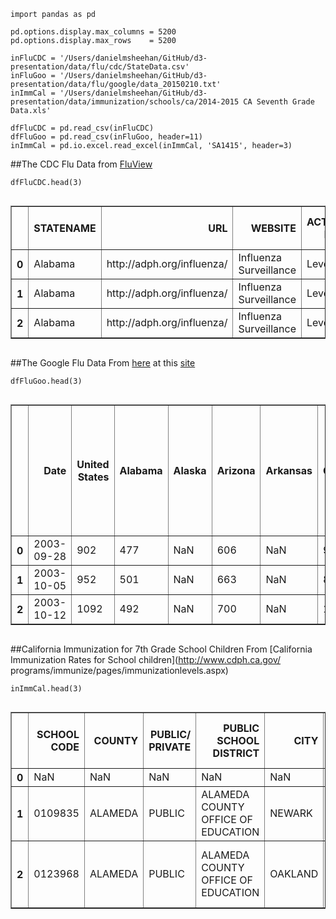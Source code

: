 

    import pandas as pd
    
    pd.options.display.max_columns = 5200
    pd.options.display.max_rows    = 5200
    
    inFluCDC = '/Users/danielmsheehan/GitHub/d3-presentation/data/flu/cdc/StateData.csv'
    inFluGoo = '/Users/danielmsheehan/GitHub/d3-presentation/data/flu/google/data_20150210.txt'
    inImmCal = '/Users/danielmsheehan/GitHub/d3-presentation/data/immunization/schools/ca/2014-2015 CA Seventh Grade Data.xls'
    
    dfFluCDC = pd.read_csv(inFluCDC)
    dfFluGoo = pd.read_csv(inFluGoo, header=11)
    inImmCal = pd.io.excel.read_excel(inImmCal, 'SA1415', header=3)

##The CDC Flu Data
from [FluView](http://gis.cdc.gov/grasp/fluview/main.html)


    dfFluCDC.head(3)




<div style="max-height:1000px;max-width:1500px;overflow:auto;">
<table border="1" class="dataframe">
  <thead>
    <tr style="text-align: right;">
      <th></th>
      <th>STATENAME</th>
      <th>URL</th>
      <th>WEBSITE</th>
      <th>ACTIVITY LEVEL</th>
      <th>ACTIVITY LEVEL LABEL</th>
      <th>WEEKEND</th>
      <th>WEEK</th>
      <th>SEASON</th>
    </tr>
  </thead>
  <tbody>
    <tr>
      <th>0</th>
      <td> Alabama</td>
      <td> http://adph.org/influenza/</td>
      <td> Influenza Surveillance</td>
      <td> Level 1</td>
      <td> Minimal</td>
      <td> Oct-04-2008</td>
      <td> 40</td>
      <td> 2008-09</td>
    </tr>
    <tr>
      <th>1</th>
      <td> Alabama</td>
      <td> http://adph.org/influenza/</td>
      <td> Influenza Surveillance</td>
      <td> Level 1</td>
      <td> Minimal</td>
      <td> Oct-11-2008</td>
      <td> 41</td>
      <td> 2008-09</td>
    </tr>
    <tr>
      <th>2</th>
      <td> Alabama</td>
      <td> http://adph.org/influenza/</td>
      <td> Influenza Surveillance</td>
      <td> Level 1</td>
      <td> Minimal</td>
      <td> Oct-18-2008</td>
      <td> 42</td>
      <td> 2008-09</td>
    </tr>
  </tbody>
</table>
</div>



##The Google Flu Data
From [here](https://www.google.org/flutrends/us/data.txt) at this
[site](https://www.google.org/flutrends/us/#US)


    dfFluGoo.head(3)




<div style="max-height:1000px;max-width:1500px;overflow:auto;">
<table border="1" class="dataframe">
  <thead>
    <tr style="text-align: right;">
      <th></th>
      <th>Date</th>
      <th>United States</th>
      <th>Alabama</th>
      <th>Alaska</th>
      <th>Arizona</th>
      <th>Arkansas</th>
      <th>California</th>
      <th>Colorado</th>
      <th>Connecticut</th>
      <th>Delaware</th>
      <th>District of Columbia</th>
      <th>Florida</th>
      <th>Georgia</th>
      <th>Hawaii</th>
      <th>Idaho</th>
      <th>Illinois</th>
      <th>Indiana</th>
      <th>Iowa</th>
      <th>Kansas</th>
      <th>Kentucky</th>
      <th>Louisiana</th>
      <th>Maine</th>
      <th>Maryland</th>
      <th>Massachusetts</th>
      <th>Michigan</th>
      <th>Minnesota</th>
      <th>Mississippi</th>
      <th>Missouri</th>
      <th>Montana</th>
      <th>Nebraska</th>
      <th>Nevada</th>
      <th>New Hampshire</th>
      <th>New Jersey</th>
      <th>New Mexico</th>
      <th>New York</th>
      <th>North Carolina</th>
      <th>North Dakota</th>
      <th>Ohio</th>
      <th>Oklahoma</th>
      <th>Oregon</th>
      <th>Pennsylvania</th>
      <th>Rhode Island</th>
      <th>South Carolina</th>
      <th>South Dakota</th>
      <th>Tennessee</th>
      <th>Texas</th>
      <th>Utah</th>
      <th>Vermont</th>
      <th>Virginia</th>
      <th>Washington</th>
      <th>West Virginia</th>
      <th>Wisconsin</th>
      <th>Wyoming</th>
      <th>HHS Region 1 (CT, ME, MA, NH, RI, VT)</th>
      <th>HHS Region 2 (NJ, NY)</th>
      <th>HHS Region 3 (DE, DC, MD, PA, VA, WV)</th>
      <th>HHS Region 4 (AL, FL, GA, KY, MS, NC, SC, TN)</th>
      <th>HHS Region 5 (IL, IN, MI, MN, OH, WI)</th>
      <th>HHS Region 6 (AR, LA, NM, OK, TX)</th>
      <th>HHS Region 7 (IA, KS, MO, NE)</th>
      <th>HHS Region 8 (CO, MT, ND, SD, UT, WY)</th>
      <th>HHS Region 9 (AZ, CA, HI, NV)</th>
      <th>HHS Region 10 (AK, ID, OR, WA)</th>
      <th>Anchorage, AK</th>
      <th>Birmingham, AL</th>
      <th>Little Rock, AR</th>
      <th>Mesa, AZ</th>
      <th>Phoenix, AZ</th>
      <th>Scottsdale, AZ</th>
      <th>Tempe, AZ</th>
      <th>Tucson, AZ</th>
      <th>Berkeley, CA</th>
      <th>Fresno, CA</th>
      <th>Irvine, CA</th>
      <th>Los Angeles, CA</th>
      <th>Oakland, CA</th>
      <th>Sacramento, CA</th>
      <th>San Diego, CA</th>
      <th>San Francisco, CA</th>
      <th>San Jose, CA</th>
      <th>Santa Clara, CA</th>
      <th>Sunnyvale, CA</th>
      <th>Colorado Springs, CO</th>
      <th>Denver, CO</th>
      <th>Washington, DC</th>
      <th>Gainesville, FL</th>
      <th>Jacksonville, FL</th>
      <th>Miami, FL</th>
      <th>Orlando, FL</th>
      <th>Tampa, FL</th>
      <th>Atlanta, GA</th>
      <th>Roswell, GA</th>
      <th>Honolulu, HI</th>
      <th>Des Moines, IA</th>
      <th>Boise, ID</th>
      <th>Chicago, IL</th>
      <th>Indianapolis, IN</th>
      <th>Wichita, KS</th>
      <th>Lexington, KY</th>
      <th>Baton Rouge, LA</th>
      <th>New Orleans, LA</th>
      <th>Boston, MA</th>
      <th>Somerville, MA</th>
      <th>Baltimore, MD</th>
      <th>Grand Rapids, MI</th>
      <th>St Paul, MN</th>
      <th>Kansas City, MO</th>
      <th>Springfield, MO</th>
      <th>St Louis, MO</th>
      <th>Jackson, MS</th>
      <th>Cary, NC</th>
      <th>Charlotte, NC</th>
      <th>Durham, NC</th>
      <th>Greensboro, NC</th>
      <th>Raleigh, NC</th>
      <th>Lincoln, NE</th>
      <th>Omaha, NE</th>
      <th>Newark, NJ</th>
      <th>Albuquerque, NM</th>
      <th>Las Vegas, NV</th>
      <th>Reno, NV</th>
      <th>Albany, NY</th>
      <th>Buffalo, NY</th>
      <th>New York, NY</th>
      <th>Rochester, NY</th>
      <th>Cleveland, OH</th>
      <th>Columbus, OH</th>
      <th>Dayton, OH</th>
      <th>Oklahoma City, OK</th>
      <th>Tulsa, OK</th>
      <th>Beaverton, OR</th>
      <th>Eugene, OR</th>
      <th>Portland, OR</th>
      <th>Philadelphia, PA</th>
      <th>Pittsburgh, PA</th>
      <th>State College, PA</th>
      <th>Providence, RI</th>
      <th>Columbia, SC</th>
      <th>Greenville, SC</th>
      <th>Knoxville, TN</th>
      <th>Memphis, TN</th>
      <th>Nashville, TN</th>
      <th>Austin, TX</th>
      <th>Dallas, TX</th>
      <th>Ft Worth, TX</th>
      <th>Houston, TX</th>
      <th>Irving, TX</th>
      <th>Lubbock, TX</th>
      <th>Plano, TX</th>
      <th>San Antonio, TX</th>
      <th>Salt Lake City, UT</th>
      <th>Arlington, VA</th>
      <th>Norfolk, VA</th>
      <th>Reston, VA</th>
      <th>Richmond, VA</th>
      <th>Bellevue, WA</th>
      <th>Seattle, WA</th>
      <th>Spokane, WA</th>
      <th>Madison, WI</th>
      <th>Milwaukee, WI</th>
    </tr>
  </thead>
  <tbody>
    <tr>
      <th>0</th>
      <td> 2003-09-28</td>
      <td>  902</td>
      <td> 477</td>
      <td>NaN</td>
      <td> 606</td>
      <td>NaN</td>
      <td>  929</td>
      <td> 233</td>
      <td> 223</td>
      <td>NaN</td>
      <td>  927</td>
      <td> 587</td>
      <td> 514</td>
      <td>NaN</td>
      <td>NaN</td>
      <td> 677</td>
      <td> 544</td>
      <td> 303</td>
      <td> 272</td>
      <td> 420</td>
      <td> 1017</td>
      <td>NaN</td>
      <td> 1268</td>
      <td> 344</td>
      <td> 685</td>
      <td> 484</td>
      <td>NaN</td>
      <td> 349</td>
      <td>NaN</td>
      <td>NaN</td>
      <td>NaN</td>
      <td>NaN</td>
      <td> 695</td>
      <td>NaN</td>
      <td> 649</td>
      <td> 565</td>
      <td>NaN</td>
      <td> 616</td>
      <td> 1040</td>
      <td> 409</td>
      <td> 1186</td>
      <td>NaN</td>
      <td> 462</td>
      <td>NaN</td>
      <td> 551</td>
      <td> 1398</td>
      <td>NaN</td>
      <td>NaN</td>
      <td> 1112</td>
      <td> 588</td>
      <td>NaN</td>
      <td> 466</td>
      <td>NaN</td>
      <td> 322</td>
      <td> 666</td>
      <td> 1366</td>
      <td> 631</td>
      <td> 690</td>
      <td> 1385</td>
      <td> 385</td>
      <td> 266</td>
      <td>  878</td>
      <td> 624</td>
      <td>NaN</td>
      <td> 407</td>
      <td>NaN</td>
      <td>NaN</td>
      <td> 757</td>
      <td>NaN</td>
      <td> 585</td>
      <td> 598</td>
      <td>NaN</td>
      <td>NaN</td>
      <td>NaN</td>
      <td>  901</td>
      <td> 848</td>
      <td> 448</td>
      <td> 562</td>
      <td> 1003</td>
      <td> 731</td>
      <td> 990</td>
      <td> 602</td>
      <td>NaN</td>
      <td> 235</td>
      <td> 1153</td>
      <td> NaN</td>
      <td>NaN</td>
      <td> 373</td>
      <td> 609</td>
      <td> 461</td>
      <td> 519</td>
      <td>NaN</td>
      <td>  794</td>
      <td>NaN</td>
      <td>NaN</td>
      <td> 731</td>
      <td> 641</td>
      <td>NaN</td>
      <td>NaN</td>
      <td>NaN</td>
      <td> 1154</td>
      <td> 314</td>
      <td> 332</td>
      <td> 1505</td>
      <td>NaN</td>
      <td> 426</td>
      <td> 330</td>
      <td>NaN</td>
      <td> 391</td>
      <td>NaN</td>
      <td>NaN</td>
      <td> 561</td>
      <td> 521</td>
      <td>NaN</td>
      <td> 503</td>
      <td>NaN</td>
      <td> 314</td>
      <td> 540</td>
      <td>  NaN</td>
      <td> 843</td>
      <td>NaN</td>
      <td> 505</td>
      <td>NaN</td>
      <td> 579</td>
      <td> 406</td>
      <td> 466</td>
      <td> 437</td>
      <td>NaN</td>
      <td> 924</td>
      <td> 1034</td>
      <td>NaN</td>
      <td>NaN</td>
      <td> 444</td>
      <td> 1204</td>
      <td> 1122</td>
      <td>NaN</td>
      <td>NaN</td>
      <td>NaN</td>
      <td>NaN</td>
      <td>NaN</td>
      <td>NaN</td>
      <td> 425</td>
      <td> 1150</td>
      <td> 1200</td>
      <td>NaN</td>
      <td> 1412</td>
      <td> 1122</td>
      <td>NaN</td>
      <td>NaN</td>
      <td>  986</td>
      <td> 261</td>
      <td> 1066</td>
      <td> 948</td>
      <td>NaN</td>
      <td> 1035</td>
      <td>NaN</td>
      <td> 668</td>
      <td>NaN</td>
      <td> 622</td>
      <td> 452</td>
    </tr>
    <tr>
      <th>1</th>
      <td> 2003-10-05</td>
      <td>  952</td>
      <td> 501</td>
      <td>NaN</td>
      <td> 663</td>
      <td>NaN</td>
      <td>  849</td>
      <td> 251</td>
      <td> 243</td>
      <td>NaN</td>
      <td>  993</td>
      <td> 582</td>
      <td> 532</td>
      <td>NaN</td>
      <td>NaN</td>
      <td> 732</td>
      <td> 607</td>
      <td> 303</td>
      <td> 270</td>
      <td> 442</td>
      <td> 1096</td>
      <td>NaN</td>
      <td> 1374</td>
      <td> 362</td>
      <td> 748</td>
      <td> 514</td>
      <td>NaN</td>
      <td> 359</td>
      <td>NaN</td>
      <td>NaN</td>
      <td>NaN</td>
      <td>NaN</td>
      <td> 716</td>
      <td>NaN</td>
      <td> 725</td>
      <td> 660</td>
      <td>NaN</td>
      <td> 699</td>
      <td> 1065</td>
      <td> 409</td>
      <td> 1176</td>
      <td>NaN</td>
      <td> 478</td>
      <td>NaN</td>
      <td> 597</td>
      <td> 1517</td>
      <td>NaN</td>
      <td>NaN</td>
      <td> 1198</td>
      <td> 624</td>
      <td>NaN</td>
      <td> 504</td>
      <td>NaN</td>
      <td> 381</td>
      <td> 711</td>
      <td> 1335</td>
      <td> 652</td>
      <td> 775</td>
      <td> 1613</td>
      <td> 400</td>
      <td> 271</td>
      <td>  853</td>
      <td> 688</td>
      <td>NaN</td>
      <td> 402</td>
      <td>NaN</td>
      <td>NaN</td>
      <td> 796</td>
      <td>NaN</td>
      <td> 608</td>
      <td> 674</td>
      <td>NaN</td>
      <td>NaN</td>
      <td>NaN</td>
      <td>  891</td>
      <td> 888</td>
      <td> 436</td>
      <td> 840</td>
      <td> 1115</td>
      <td> 740</td>
      <td> 915</td>
      <td> 594</td>
      <td>NaN</td>
      <td> 270</td>
      <td> 1310</td>
      <td> NaN</td>
      <td>NaN</td>
      <td> 386</td>
      <td> 663</td>
      <td> 581</td>
      <td> 484</td>
      <td>NaN</td>
      <td>  877</td>
      <td>NaN</td>
      <td>NaN</td>
      <td> 850</td>
      <td> 657</td>
      <td>NaN</td>
      <td>NaN</td>
      <td>NaN</td>
      <td> 1162</td>
      <td> 323</td>
      <td> 375</td>
      <td> 1535</td>
      <td>NaN</td>
      <td> 423</td>
      <td> 316</td>
      <td>NaN</td>
      <td> 397</td>
      <td>NaN</td>
      <td>NaN</td>
      <td> 673</td>
      <td> 536</td>
      <td>NaN</td>
      <td> 586</td>
      <td>NaN</td>
      <td> 331</td>
      <td> 549</td>
      <td>  NaN</td>
      <td> 831</td>
      <td>NaN</td>
      <td> 508</td>
      <td>NaN</td>
      <td> 730</td>
      <td> 483</td>
      <td> 535</td>
      <td> 415</td>
      <td>NaN</td>
      <td> 894</td>
      <td> 1042</td>
      <td>NaN</td>
      <td>NaN</td>
      <td> 471</td>
      <td> 1124</td>
      <td> 1193</td>
      <td>NaN</td>
      <td>NaN</td>
      <td>NaN</td>
      <td>NaN</td>
      <td>NaN</td>
      <td>NaN</td>
      <td> 468</td>
      <td> 1331</td>
      <td> 1487</td>
      <td>NaN</td>
      <td> 2057</td>
      <td> 1208</td>
      <td>NaN</td>
      <td>NaN</td>
      <td>  989</td>
      <td> 249</td>
      <td> 1249</td>
      <td> 963</td>
      <td>NaN</td>
      <td> 1135</td>
      <td>NaN</td>
      <td> 787</td>
      <td>NaN</td>
      <td> 626</td>
      <td> 449</td>
    </tr>
    <tr>
      <th>2</th>
      <td> 2003-10-12</td>
      <td> 1092</td>
      <td> 492</td>
      <td>NaN</td>
      <td> 700</td>
      <td>NaN</td>
      <td> 1032</td>
      <td> 283</td>
      <td> 261</td>
      <td>NaN</td>
      <td> 1033</td>
      <td> 606</td>
      <td> 557</td>
      <td>NaN</td>
      <td>NaN</td>
      <td> 799</td>
      <td> 637</td>
      <td> 312</td>
      <td> 280</td>
      <td> 460</td>
      <td> 1144</td>
      <td>NaN</td>
      <td> 1445</td>
      <td> 372</td>
      <td> 791</td>
      <td> 588</td>
      <td>NaN</td>
      <td> 381</td>
      <td>NaN</td>
      <td>NaN</td>
      <td>NaN</td>
      <td>NaN</td>
      <td> 815</td>
      <td>NaN</td>
      <td> 739</td>
      <td> 861</td>
      <td>NaN</td>
      <td> 729</td>
      <td> 1122</td>
      <td> 428</td>
      <td> 1340</td>
      <td>NaN</td>
      <td> 521</td>
      <td>NaN</td>
      <td> 670</td>
      <td> 2010</td>
      <td>NaN</td>
      <td>NaN</td>
      <td> 1343</td>
      <td> 777</td>
      <td>NaN</td>
      <td> 538</td>
      <td>NaN</td>
      <td> 410</td>
      <td> 819</td>
      <td> 1411</td>
      <td> 735</td>
      <td> 760</td>
      <td> 2089</td>
      <td> 422</td>
      <td> 285</td>
      <td> 1102</td>
      <td> 791</td>
      <td>NaN</td>
      <td> 428</td>
      <td>NaN</td>
      <td>NaN</td>
      <td> 766</td>
      <td>NaN</td>
      <td> 629</td>
      <td> 731</td>
      <td>NaN</td>
      <td>NaN</td>
      <td>NaN</td>
      <td> 1165</td>
      <td> 839</td>
      <td> 468</td>
      <td> 938</td>
      <td> 1311</td>
      <td> 826</td>
      <td> 989</td>
      <td> 609</td>
      <td>NaN</td>
      <td> 257</td>
      <td> 1309</td>
      <td> 641</td>
      <td>NaN</td>
      <td> 370</td>
      <td> 615</td>
      <td> 567</td>
      <td> 497</td>
      <td>NaN</td>
      <td> 1030</td>
      <td>NaN</td>
      <td>NaN</td>
      <td> 799</td>
      <td> 685</td>
      <td>NaN</td>
      <td>NaN</td>
      <td>NaN</td>
      <td> 1274</td>
      <td> 369</td>
      <td> 447</td>
      <td> 1549</td>
      <td>NaN</td>
      <td> 457</td>
      <td> 343</td>
      <td>NaN</td>
      <td> 408</td>
      <td>NaN</td>
      <td>NaN</td>
      <td> 738</td>
      <td> 521</td>
      <td>NaN</td>
      <td> 838</td>
      <td>NaN</td>
      <td> 373</td>
      <td> 575</td>
      <td> 1068</td>
      <td> 824</td>
      <td>NaN</td>
      <td> 555</td>
      <td>NaN</td>
      <td> 652</td>
      <td> 476</td>
      <td> 671</td>
      <td> 442</td>
      <td>NaN</td>
      <td> 922</td>
      <td> 1089</td>
      <td>NaN</td>
      <td>NaN</td>
      <td> 574</td>
      <td> 1249</td>
      <td> 1306</td>
      <td>NaN</td>
      <td>NaN</td>
      <td>NaN</td>
      <td>NaN</td>
      <td>NaN</td>
      <td>NaN</td>
      <td> 497</td>
      <td> 1492</td>
      <td> 1869</td>
      <td>NaN</td>
      <td> 3770</td>
      <td> 1191</td>
      <td>NaN</td>
      <td>NaN</td>
      <td> 1463</td>
      <td> 295</td>
      <td> 1289</td>
      <td> 970</td>
      <td>NaN</td>
      <td> 1170</td>
      <td>NaN</td>
      <td> 994</td>
      <td>NaN</td>
      <td> 661</td>
      <td> 437</td>
    </tr>
  </tbody>
</table>
</div>



##California Immunization for 7th Grade School Children
From [California Immunization Rates for School children](http://www.cdph.ca.gov/
programs/immunize/pages/immunizationlevels.aspx)


    inImmCal.head(3)




<div style="max-height:1000px;max-width:1500px;overflow:auto;">
<table border="1" class="dataframe">
  <thead>
    <tr style="text-align: right;">
      <th></th>
      <th>SCHOOL CODE</th>
      <th>COUNTY</th>
      <th>PUBLIC/  PRIVATE</th>
      <th>PUBLIC SCHOOL DISTRICT</th>
      <th>CITY</th>
      <th>SCHOOL NAME</th>
      <th>ENROLLMENT</th>
      <th>UP-TO-DATE†</th>
      <th>Unnamed: 8</th>
      <th>PME**</th>
      <th>Unnamed: 10</th>
      <th>PBE§ </th>
      <th>Unnamed: 12</th>
      <th>HEALTH CARE PRACTITIONER COUNSELED PBE§§ </th>
      <th>Unnamed: 14</th>
      <th>RELIGIOUS PBE§§§ </th>
      <th>Unnamed: 16</th>
      <th>REPORTED§§§§</th>
    </tr>
  </thead>
  <tbody>
    <tr>
      <th>0</th>
      <td>     NaN</td>
      <td>     NaN</td>
      <td>    NaN</td>
      <td>                                NaN</td>
      <td>     NaN</td>
      <td>                                     NaN</td>
      <td> NaN</td>
      <td>   #</td>
      <td>     %</td>
      <td>   #</td>
      <td>   %</td>
      <td>   #</td>
      <td>    %</td>
      <td>   #</td>
      <td>   %</td>
      <td>   #</td>
      <td>    %</td>
      <td> NaN</td>
    </tr>
    <tr>
      <th>1</th>
      <td> 0109835</td>
      <td> ALAMEDA</td>
      <td> PUBLIC</td>
      <td> ALAMEDA COUNTY OFFICE OF EDUCATION</td>
      <td>  NEWARK</td>
      <td>                     FAME PUBLIC CHARTER</td>
      <td>  88</td>
      <td>  86</td>
      <td> 97.73</td>
      <td>   0</td>
      <td>   0</td>
      <td>   2</td>
      <td> 2.27</td>
      <td>   0</td>
      <td>   0</td>
      <td>   2</td>
      <td> 2.27</td>
      <td>   Y</td>
    </tr>
    <tr>
      <th>2</th>
      <td> 0123968</td>
      <td> ALAMEDA</td>
      <td> PUBLIC</td>
      <td> ALAMEDA COUNTY OFFICE OF EDUCATION</td>
      <td> OAKLAND</td>
      <td> COMMUNITY SCHOOL FOR CREATIVE EDUCATION</td>
      <td>    </td>
      <td> NaN</td>
      <td>   NaN</td>
      <td> NaN</td>
      <td> NaN</td>
      <td> NaN</td>
      <td>  NaN</td>
      <td> NaN</td>
      <td> NaN</td>
      <td> NaN</td>
      <td>  NaN</td>
      <td>   N</td>
    </tr>
  </tbody>
</table>
</div>




    
